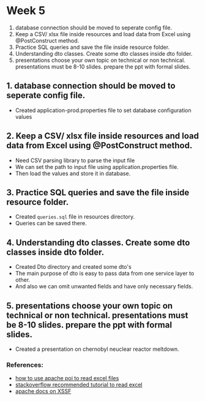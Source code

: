 # Week 5
1. database connection should be moved to seperate config file.
2. Keep a CSV/ xlsx file inside resources and load data from Excel using @PostConstruct method.
3. Practice SQL queries and save the file inside resource folder.
4. Understanding dto classes. Create some dto classes inside dto folder.
5. presentations choose your own topic on technical or non technical. presentations must be 8-10 slides. prepare the ppt with formal slides.

## 1. database connection should be moved to seperate config file.
- Created application-prod.properties file to set database configuration values

## 2. Keep a CSV/ xlsx file inside resources and load data from Excel using @PostConstruct method.
- Need CSV parsing library to parse the input file
- We can set the path to input file using application.properties file.
- Then load the values and store it in database.

## 3. Practice SQL queries and save the file inside resource folder.
- Created `queries.sql` file in resources directory.
- Queries can be saved there.

## 4. Understanding dto classes. Create some dto classes inside dto folder.
- Created Dto directory and created some dto's
- The main purpose of dto is easy to pass data from one service layer to other.
- And also we can omit unwanted fields and have only necessary fields.

## 5. presentations choose your own topic on technical or non technical. presentations must be 8-10 slides. prepare the ppt with formal slides.
- Created a presentation on chernobyl neuclear reactor meltdown.




### References:
- [how to use apache poi to read excel files](https://www.geeksforgeeks.org/reading-writing-data-excel-file-using-apache-poi/)
- [stackoverflow recommended tutorial to read excel](https://www.codejava.net/coding/how-to-read-excel-files-in-java-using-apache-poi)
- [apache docs on XSSF](https://poi.apache.org/apidocs/dev/org/apache/poi/xssf/usermodel/XSSFWorkbook.html)
